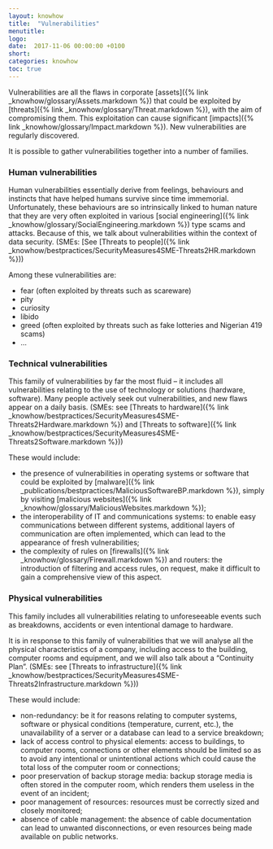 ```yaml
---
layout: knowhow
title:  "Vulnerabilities"
menutitle:
logo:
date:  2017-11-06 00:00:00 +0100
short:
categories: knowhow
toc: true
---
```

Vulnerabilities are all the flaws in corporate [assets]({% link _knowhow/glossary/Assets.markdown %}) that could be exploited by [threats]({% link _knowhow/glossary/Threat.markdown %}), with the aim of compromising them. This exploitation can cause significant [impacts]({% link _knowhow/glossary/Impact.markdown %}). New vulnerabilities are regularly discovered.

It is possible to gather vulnerabilities together into a number of families.

<h3 class="titre-page" id="human-vulnerabilities">Human vulnerabilities</h3>
Human vulnerabilities essentially derive from feelings, behaviours and instincts that have helped humans survive since time immemorial. Unfortunately, these behaviours are so intrinsically linked to human nature that they are very often exploited in various [social engineering]({% link _knowhow/glossary/SocialEngineering.markdown %}) type scams and attacks. Because of this, we talk about vulnerabilities within the context of data security. (SMEs: [See [Threats to people]({% link _knowhow/bestpractices/SecurityMeasures4SME-Threats2HR.markdown %}))

Among these vulnerabilities are:

* fear (often exploited by threats such as scareware)
* pity
* curiosity
* libido
* greed (often exploited by threats such as fake lotteries and Nigerian 419 scams)
* ...

<h3 class="titre-page" id="technical-vulnerabilities">Technical vulnerabilities</h3>
This family of vulnerabilities by far the most fluid  – it includes all vulnerabilities relating to the use of technology or solutions (hardware, software). Many people actively seek out vulnerabilities, and new flaws appear on a daily basis. (SMEs: see [Threats to hardware]({% link _knowhow/bestpractices/SecurityMeasures4SME-Threats2Hardware.markdown %}) and [Threats to software]({% link _knowhow/bestpractices/SecurityMeasures4SME-Threats2Software.markdown %}))

These would include:

* the presence of vulnerabilities in operating systems or software that could be exploited by [malware]({% link _publications/bestpractices/MaliciousSoftwareBP.markdown %}), simply by visiting [malicious websites]({% link _knowhow/glossary/MaliciousWebsites.markdown %});
* the interoperability of IT and communications systems: to enable easy communications between different systems, additional layers of communication are often implemented, which can lead to the appearance of fresh vulnerabilities;
* the complexity of rules on [firewalls]({% link _knowhow/glossary/Firewall.markdown %}) and routers: the introduction of filtering and access rules, on request, make it difficult to gain a comprehensive view of this aspect.

<h3 class="physical-vulnerabilities">Physical vulnerabilities</h3>
This family includes all vulnerabilities relating to unforeseeable events such as breakdowns, accidents or even intentional damage to hardware.

It is in response to this family of vulnerabilities that we will analyse all the physical characteristics of a company, including access to the building, computer rooms and equipment, and we will also talk about a “Continuity Plan”. (SMEs: see [Threats to infrastructure]({% link _knowhow/bestpractices/SecurityMeasures4SME-Threats2Infrastructure.markdown %}))

These would include:

* non-redundancy: be it for reasons relating to computer systems, software or physical conditions (temperature, current, etc.), the unavailability of a server or a database can lead to a service breakdown;
* lack of access control to physical elements: access to buildings, to computer rooms, connections or other elements should be limited so as to avoid any intentional or unintentional actions which could cause the total loss of the computer room or connections;
* poor preservation of backup storage media: backup storage media is often stored in the computer room, which renders them useless in the event of an incident;
* poor management of resources: resources must be correctly sized and closely monitored;
* absence of cable management: the absence of cable documentation can lead to unwanted disconnections, or even resources being made available on public networks.
